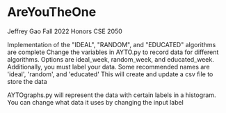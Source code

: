 # AreYouTheOne
Jeffrey Gao
Fall 2022 Honors CSE 2050

Implementation of the "IDEAL", "RANDOM", and "EDUCATED" algorithms are complete
Change the variables in AYTO.py to record data for different algorithms. Options are ideal_week, random_week, and educated_week. Additionally, you must label your data. Some recommended names are 'ideal', 'random', and 'educated'
This will create and update a csv file to store the data

AYTOgraphs.py will represent the data with certain labels in a histogram. You can change what data it uses by changing the input label

